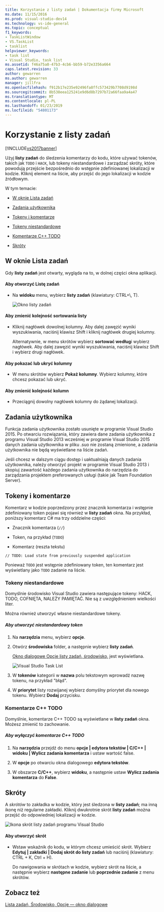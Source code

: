 ```yaml
---
title: Korzystanie z listy zadań | Dokumentacja firmy Microsoft
ms.date: 11/15/2016
ms.prod: visual-studio-dev14
ms.technology: vs-ide-general
ms.topic: conceptual
f1_keywords:
- TaskListWindow
- VS.TaskList
- tasklist
helpviewer_keywords:
- task list
- Visual Studio, task list
ms.assetid: f46a75a8-47b3-4cb6-bb59-b72e3356a664
caps.latest.revision: 33
author: gewarren
ms.author: gewarren
manager: jillfra
ms.openlocfilehash: f912b17e235e92496fa8ffc573429b7708d9198d
ms.sourcegitcommit: 8b538eea125241e9d6d8b7297b72a66faa9a4a47
ms.translationtype: MT
ms.contentlocale: pl-PL
ms.lasthandoff: 01/23/2019
ms.locfileid: "54801173"
---
```

# <a name="using-the-task-list"></a>Korzystanie z listy zadań
[!INCLUDE[vs2017banner](../includes/vs2017banner.md)]

Użyj **listy zadań** do śledzenia komentarzy do kodu, które używać tokenów, takich jak `TODO` i `HACK`, lub tokeny niestandardowe i zarządzać skróty, które powodują przejście bezpośrednio do wstępnie zdefiniowanej lokalizacji w kodzie. Kliknij element na liście, aby przejść do jego lokalizacji w kodzie źródłowym.  
  
 W tym temacie:  
  
-   [W oknie Lista zadań](../ide/using-the-task-list.md#taskListWindow)  
  
-   [Zadania użytkownika](../ide/using-the-task-list.md#userTasks)  
  
-   [Tokeny i komentarze](../ide/using-the-task-list.md#tokensComments)  
  
-   [Tokeny niestandardowe](../ide/using-the-task-list.md#customTokens)  
  
-   [Komentarze C++ TODO](../ide/using-the-task-list.md#cppComments)  
  
-   [Skróty](../ide/using-the-task-list.md#shortcuts)  
  
##  <a name="taskListWindow"></a> W oknie Lista zadań  
 Gdy **listy zadań** jest otwarty, wygląda na to, w dolnej części okna aplikacji.  
  
#### <a name="to-open-the-task-list"></a>Aby otworzyć Listę zadań  
  
-   Na **widoku** menu, wybierz **listy zadań** (klawiatury: CTRL+\\, T).  
  
     ![Okno listy zadań](../ide/media/vs2015-task-list.png "vs2015_task_list")  
  
#### <a name="to-change-the-sort-order-of-the-list"></a>Aby zmienić kolejność sortowania listy  
  
-   Kliknij nagłówek dowolnej kolumny. Aby dalej zawęzić wyniki wyszukiwania, naciśnij klawisz Shift i kliknij nagłówek drugiej kolumny.  
  
     Alternatywnie, w menu skrótów wybierz **sortować według**i wybierz nagłówek. Aby dalej zawęzić wyniki wyszukiwania, naciśnij klawisz Shift i wybierz drugi nagłówek.  
  
#### <a name="to-show-or-hide-columns"></a>Aby pokazać lub ukryć kolumny  
  
-   W menu skrótów wybierz **Pokaż kolumny**. Wybierz kolumny, które chcesz pokazać lub ukryć.  
  
#### <a name="to-change-the-order-of-the-columns"></a>Aby zmienić kolejność kolumn  
  
-   Przeciągnij dowolny nagłówek kolumny do żądanej lokalizacji.  
  
##  <a name="userTasks"></a> Zadania użytkownika  
 Funkcja zadania użytkownika zostało usunięte w programie Visual Studio 2015. Po otwarciu rozwiązania, który zawiera dane zadania użytkownika z programu Visual Studio 2013 wcześniej w programie Visual Studio 2015 danych zadania użytkownika w pliku .suo nie zostaną zmienione, a zadania użytkownika nie będą wyświetlane na liście zadań.  
  
 Jeśli chcesz w dalszym ciągu dostęp i uaktualniają danych zadania użytkownika, należy otworzyć projekt w programie Visual Studio 2013 i skopiuj zawartość każdego zadania użytkownika do narzędzia do zarządzania projektem preferowanych usługi (takie jak Team Foundation Server).  
  
##  <a name="tokensComments"></a> Tokeny i komentarze  
 Komentarz w kodzie poprzedzony przez znacznik komentarza i wstępnie zdefiniowany token pojawi się również w **listy zadań** okna. Na przykład, poniższy komentarz C# ma trzy oddzielne części:  
  
-   Znacznik komentarza (`//`)  
  
-   Token, na przykład (`TODO`)  
  
-   Komentarz (reszta tekstu)  
  
```  
// TODO: Load state from previously suspended application  
```  
  
 Ponieważ `TODO` jest wstępnie zdefiniowany token, ten komentarz jest wyświetlany jako `TODO` zadanie na liście.  
  
###  <a name="customTokens"></a> Tokeny niestandardowe  
 Domyślnie środowisko Visual Studio zawiera następujące tokeny: HACK, TODO, COFNIĘTA, NALEŻY PAMIĘTAĆ. Nie są z uwzględnieniem wielkości liter.  
  
 Można również utworzyć własne niestandardowe tokeny.  
  
##### <a name="to-create-a-custom-token"></a>Aby utworzyć niestandardowy token  
  
1.  Na **narzędzia** menu, wybierz **opcje**.  
  
2.  Otwórz **środowiska** folder, a następnie wybierz **listy zadań**.  
  
     [Okno dialogowe Opcje listy zadań, środowisko,](../ide/reference/task-list-environment-options-dialog-box.md) jest wyświetlana.  
  
     ![Visual Studio Task List](../ide/media/vs2015-task-list-options.png "vs2015_task_list_options")  
  
3.  W **tokenów** kategorii w **nazwa** polu tekstowym wprowadź nazwę tokenu, na przykład "błąd".  
  
4.  W **priorytet** listy rozwijanej wybierz domyślny priorytet dla nowego tokenu. Wybierz **Dodaj** przycisku.  
  
###  <a name="cppComments"></a> Komentarze C++ TODO  
 Domyślnie, komentarze C++ TODO są wyświetlane w **listy zadań** okna. Możesz zmienić to zachowanie.  
  
##### <a name="to-turn-off-c-todo-comments"></a>Aby wyłączyć komentarze C++ TODO  
  
1.  Na **narzędzia** przejdź do menu **opcje &#124; edytora tekstów &#124; C/C++ &#124; widoku &#124; Wylicz zadania komentarza** i ustaw wartość false.  
  
2.  W **opcje** po otwarciu okna dialogowego **edytora tekstów**.  
  
3.  W obszarze **C/C++**, wybierz **widoku**, a następnie ustaw **Wylicz zadania komentarza** do **False**.  
  
##  <a name="shortcuts"></a> Skróty  
 A *skrótów* to zakładka w kodzie, który jest śledzona w **listy zadań**; ma inną ikonę niż regularne zakładki. Kliknij dwukrotnie skrót **listy zadań** można przejść do odpowiedniej lokalizacji w kodzie.  
  
 ![Ikona skrót listy zadań programu Visual Studio](../ide/media/vs2015-task-list-bookmark.png "vs2015_task_list_bookmark")  
  
#### <a name="to-create-a-shortcut"></a>Aby utworzyć skrót  
  
-   Wstaw wskaźnik do kodu, w którym chcesz umieścić skrót. Wybierz **Edytuj &#124; zakładki &#124; Dodaj skrót do listy zadań** lub naciśnij (klawiatury: CTRL + K, Ctrl + H).  
  
     Do nawigowania w skrótach w kodzie, wybierz skrót na liście, a następnie wybierz **następne zadanie** lub **poprzednie zadanie** z menu skrótów.  
  
## <a name="see-also"></a>Zobacz też  
 [Lista zadań, Środowisko, Opcje — okno dialogowe](../ide/reference/task-list-environment-options-dialog-box.md)
